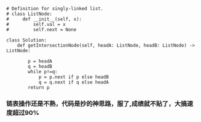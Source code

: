     # Definition for singly-linked list.
    # class ListNode:
    #     def __init__(self, x):
    #         self.val = x
    #         self.next = None
    
    class Solution:
        def getIntersectionNode(self, headA: ListNode, headB: ListNode) -> ListNode:
    
            p = headA
            q = headB
            while p!=q:
                p = p.next if p else headB
                q = q.next if q else headA
            return p 
            
            
            
### 链表操作还是不熟，代码是抄的神思路，服了,成绩就不贴了，大搞速度超过90%
